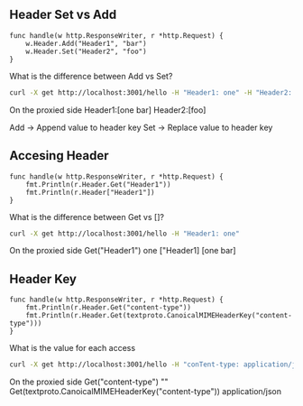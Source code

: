 ## Header Set vs Add

``` golang
func handle(w http.ResponseWriter, r *http.Request) {
    w.Header.Add("Header1", "bar")
    w.Header.Set("Header2", "foo")
}
```

What is the difference between Add vs Set?
``` bash
curl -X get http://localhost:3001/hello -H "Header1: one" -H "Header2: two"
```
On the proxied side
Header1:[one bar] 
Header2:[foo]

Add -> Append value to header key
Set -> Replace value to header key

## Accesing Header

``` golang
func handle(w http.ResponseWriter, r *http.Request) {
    fmt.Println(r.Header.Get("Header1"))
    fmt.Println(r.Header["Header1"])
}
```

What is the difference between Get vs []?
``` bash
curl -X get http://localhost:3001/hello -H "Header1: one"
```
On the proxied side
Get("Header1") one 
["Header1] [one bar]


## Header Key

``` golang
func handle(w http.ResponseWriter, r *http.Request) {
    fmt.Println(r.Header.Get("content-type"))
    fmt.Println(r.Header.Get(textproto.CanoicalMIMEHeaderKey("content-type")))
}
```
What is the value for each access
``` bash
curl -X get http://localhost:3001/hello -H "conTent-type: application/json"
```
On the proxied side
Get("content-type") "" 
Get(textproto.CanoicalMIMEHeaderKey("content-type")) application/json
